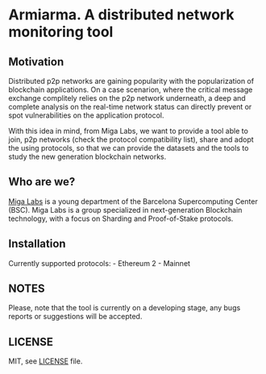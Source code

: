 # Armiarma. A distributed network monitoring tool

## Motivation
Distributed p2p networks are gaining popularity with the popularization of blockchain applications. On a case scenarion, where the critical message exchange complitely relies on the p2p network underneath, a deep and complete analysis on the real-time network status can directly prevent or spot vulnerabilities on the application protocol.

With this idea in mind, from Miga Labs, we want to provide a tool able to join, p2p networks (check the protocol compatibility list), share and adopt the using protocols, so that we can provide the datasets and the tools to study the new generation blockchain networks.   

## Who are we?
[Miga Labs](http://migalabs.es/) is a young department of the Barcelona Supercomputing Center (BSC). Miga Labs is a group specialized in next-generation Blockchain technology, with a focus on Sharding and Proof-of-Stake protocols.

## Installation

Currently supported protocols:
    - Ethereum 2
        - Mainnet

## NOTES
Please, note that the tool is currently on a developing stage, any bugs reports or suggestions will be accepted.

## LICENSE
MIT, see [LICENSE](https://github.com/Cortze/armiarma/blob/master/LICENSE) file.
